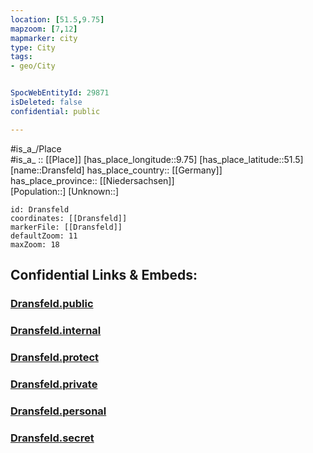 ```yaml
---
location: [51.5,9.75] 
mapzoom: [7,12] 
mapmarker: city 
type: City
tags:
- geo/City


SpocWebEntityId: 29871
isDeleted: false
confidential: public

---
```

#is_a_/Place  
#is_a_ :: [[Place]] 
[has_place_longitude::9.75] 
[has_place_latitude::51.5] 
[name::Dransfeld] 
has_place_country:: [[Germany]]  
has_place_province:: [[Niedersachsen]]  
[Population::] 
[Unknown::] 


```leaflet
id: Dransfeld
coordinates: [[Dransfeld]] 
markerFile: [[Dransfeld]] 
defaultZoom: 11 
maxZoom: 18
```


## Confidential Links & Embeds: 

### [Dransfeld.public](/_public/\Earth\Continent\Europe\Europe~Central\Germany\Germany~West\Niedersachsen\counties~Niedersachsen\Göttingen\cities~Göttingen\Dransfeld\boroughs~DransfeldDransfeld.public.md) 

### [Dransfeld.internal](/_internal/\Earth\Continent\Europe\Europe~Central\Germany\Germany~West\Niedersachsen\counties~Niedersachsen\Göttingen\cities~Göttingen\Dransfeld\boroughs~DransfeldDransfeld.internal.md) 

### [Dransfeld.protect](/_protect/\Earth\Continent\Europe\Europe~Central\Germany\Germany~West\Niedersachsen\counties~Niedersachsen\Göttingen\cities~Göttingen\Dransfeld\boroughs~DransfeldDransfeld.protect.md) 

### [Dransfeld.private](/_private/\Earth\Continent\Europe\Europe~Central\Germany\Germany~West\Niedersachsen\counties~Niedersachsen\Göttingen\cities~Göttingen\Dransfeld\boroughs~DransfeldDransfeld.private.md) 

### [Dransfeld.personal](/_personal/\Earth\Continent\Europe\Europe~Central\Germany\Germany~West\Niedersachsen\counties~Niedersachsen\Göttingen\cities~Göttingen\Dransfeld\boroughs~DransfeldDransfeld.personal.md) 

### [Dransfeld.secret](/_secret/\Earth\Continent\Europe\Europe~Central\Germany\Germany~West\Niedersachsen\counties~Niedersachsen\Göttingen\cities~Göttingen\Dransfeld\boroughs~DransfeldDransfeld.secret.md)

